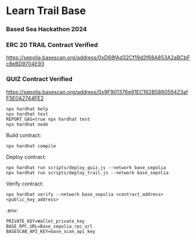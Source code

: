 # Learn Trail Base
### Based Sea Hackathon 2024

### ERC 20 TRAIL Contract Verified
https://sepolia.basescan.org/address/0xD68fAd32Cf19d2f68A853A2aBCbFc8eBD9704E93
### QUIZ Contract Verified
https://sepolia.basescan.org/address/0x9F901376e91EC162B586059423afF5E0A2744FE2

```shell
npx hardhat help
npx hardhat test
REPORT_GAS=true npx hardhat test
npx hardhat node
```
Build contract:
```shell
npx hardhat compile
```

Deploy contract:
```shell
npx hardhat run scripts/deploy_quiz.js --network base_sepolia
npx hardhat run scripts/deploy_trail.js --network base_sepolia

```

Verify contract:
```shell
npx hardhat verify --network base_sepolia <contract_address> <public_key_address>
```

.env:
```shell
PRIVATE_KEY=Wallet_private_key
BASE_RPC_URL=Base_sepolia_rpc_url
BASESCAN_API_KEY=base_scan_api_key
```
